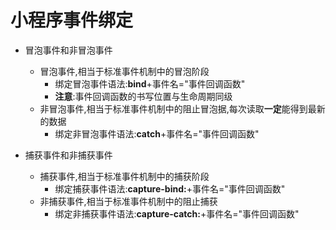 # 小程序事件绑定

- 冒泡事件和非冒泡事件
  - 冒泡事件,相当于标准事件机制中的冒泡阶段
    - 绑定冒泡事件语法:**bind**+事件名="事件回调函数"
    - **注意**:事件回调函数的书写位置与生命周期同级
  - 非冒泡事件,相当于标准事件机制中的阻止冒泡据,每次读取**一定**能得到最新的数据
    - 绑定非冒泡事件语法:**catch**+事件名="事件回调函数"



- 捕获事件和非捕获事件
  - 捕获事件,相当于标准事件机制中的捕获阶段
    - 绑定捕获事件语法:**capture-bind:**+事件名="事件回调函数"
  - 非捕获事件,相当于标准事件机制中的阻止捕获
    - 绑定非捕获事件语法:**capture-catch:**+事件名="事件回调函数"